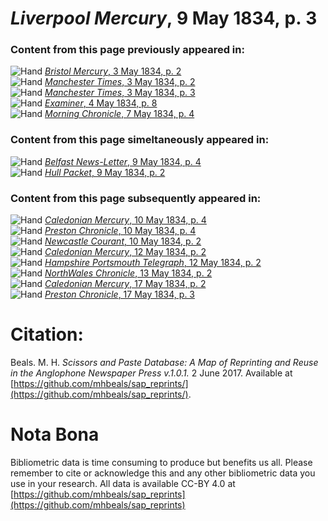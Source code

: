 # *Liverpool Mercury*, 9 May 1834, p. 3  
  
### Content from this page previously appeared in:  
![Hand](http://scissorsandpaste.net/wp-content/uploads/2017/06/smallhandpointer.png) [*Bristol Mercury*, 3 May 1834, p. 2](https://mhbeals.github.io/sap_html/Bristol-Mercury/Bristol-Mercury-3-May-1834-p-2)  
![Hand](http://scissorsandpaste.net/wp-content/uploads/2017/06/smallhandpointer.png) [*Manchester Times*, 3 May 1834, p. 2](https://mhbeals.github.io/sap_html/Manchester-Times/Manchester-Times-3-May-1834-p-2)  
![Hand](http://scissorsandpaste.net/wp-content/uploads/2017/06/smallhandpointer.png) [*Manchester Times*, 3 May 1834, p. 3](https://mhbeals.github.io/sap_html/Manchester-Times/Manchester-Times-3-May-1834-p-3)  
![Hand](http://scissorsandpaste.net/wp-content/uploads/2017/06/smallhandpointer.png) [*Examiner*, 4 May 1834, p. 8](https://mhbeals.github.io/sap_html/Examiner/Examiner-4-May-1834-p-8)  
![Hand](http://scissorsandpaste.net/wp-content/uploads/2017/06/smallhandpointer.png) [*Morning Chronicle*, 7 May 1834, p. 4](https://mhbeals.github.io/sap_html/Morning-Chronicle/Morning-Chronicle-7-May-1834-p-4)  
  
### Content from this page simeltaneously appeared in:  
![Hand](http://scissorsandpaste.net/wp-content/uploads/2017/06/smallhandpointer.png) [*Belfast News-Letter*, 9 May 1834, p. 4](https://mhbeals.github.io/sap_html/Belfast-News-Letter/Belfast-News-Letter-9-May-1834-p-4)  
![Hand](http://scissorsandpaste.net/wp-content/uploads/2017/06/smallhandpointer.png) [*Hull Packet*, 9 May 1834, p. 2](https://mhbeals.github.io/sap_html/Hull-Packet/Hull-Packet-9-May-1834-p-2)  
  
### Content from this page subsequently appeared in:  
![Hand](http://scissorsandpaste.net/wp-content/uploads/2017/06/smallhandpointer.png) [*Caledonian Mercury*, 10 May 1834, p. 4](https://mhbeals.github.io/sap_html/Caledonian-Mercury/Caledonian-Mercury-10-May-1834-p-4)  
![Hand](http://scissorsandpaste.net/wp-content/uploads/2017/06/smallhandpointer.png) [*Preston Chronicle*, 10 May 1834, p. 4](https://mhbeals.github.io/sap_html/Preston-Chronicle/Preston-Chronicle-10-May-1834-p-4)  
![Hand](http://scissorsandpaste.net/wp-content/uploads/2017/06/smallhandpointer.png) [*Newcastle Courant*, 10 May 1834, p. 2](https://mhbeals.github.io/sap_html/Newcastle-Courant/Newcastle-Courant-10-May-1834-p-2)  
![Hand](http://scissorsandpaste.net/wp-content/uploads/2017/06/smallhandpointer.png) [*Caledonian Mercury*, 12 May 1834, p. 2](https://mhbeals.github.io/sap_html/Caledonian-Mercury/Caledonian-Mercury-12-May-1834-p-2)  
![Hand](http://scissorsandpaste.net/wp-content/uploads/2017/06/smallhandpointer.png) [*Hampshire Portsmouth Telegraph*, 12 May 1834, p. 2](https://mhbeals.github.io/sap_html/Hampshire-Portsmouth-Telegraph/Hampshire-Portsmouth-Telegraph-12-May-1834-p-2)  
![Hand](http://scissorsandpaste.net/wp-content/uploads/2017/06/smallhandpointer.png) [*NorthWales Chronicle*, 13 May 1834, p. 2](https://mhbeals.github.io/sap_html/NorthWales-Chronicle/NorthWales-Chronicle-13-May-1834-p-2)  
![Hand](http://scissorsandpaste.net/wp-content/uploads/2017/06/smallhandpointer.png) [*Caledonian Mercury*, 17 May 1834, p. 2](https://mhbeals.github.io/sap_html/Caledonian-Mercury/Caledonian-Mercury-17-May-1834-p-2)  
![Hand](http://scissorsandpaste.net/wp-content/uploads/2017/06/smallhandpointer.png) [*Preston Chronicle*, 17 May 1834, p. 3](https://mhbeals.github.io/sap_html/Preston-Chronicle/Preston-Chronicle-17-May-1834-p-3)  


# Citation: 

Beals. M. H. *Scissors and Paste Database: A Map of Reprinting and Reuse in the Anglophone Newspaper Press v.1.0.1.* 2 June 2017. Available at [https://github.com/mhbeals/sap_reprints/](https://github.com/mhbeals/sap_reprints/). 

# Nota Bona

Bibliometric data is time consuming to produce but benefits us all. Please remember to cite or acknowledge this and any other bibliometric data you use in your research. All data is available CC-BY 4.0 at [https://github.com/mhbeals/sap_reprints](https://github.com/mhbeals/sap_reprints)
